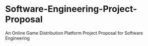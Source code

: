 # Software-Engineering-Project-Proposal
An Online Game Distribution Platform Project Proposal for Software Engineering

